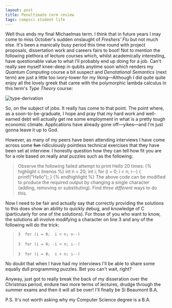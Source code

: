 ```yaml
---
layout: post
title: Penultimate term review
tags: compsci student life
---
```



Well thus ends my final Michaelmas term. I think that in future years I may
come to miss October's sudden onslaught of _Freshers' Flu_ but not much else.
It's been a manically busy period this time round with project proposals,
dissertation work and careers fairs to boot! Not to mention the following
plethora of lecture courses which, whilst academically interesting, have
questionable value to what I'll probably end up doing for a job. Can't really
see myself knee-deep in qubits anytime soon which renders my _Quantum
Computing_ course a bit suspect and _Denotational Semantics_ (next term) are
just a little too ivory-tower for my liking—Although I did quite quite enjoy
all the lovely greek that came with the polymorphic lambda calculus in this
term's _Type Theory_ course:

![type-derivation](http://static.tumblr.com/tsta8sv/p6Glvn3xm/types.png)

So, on the subject of jobs. It really has come to that point. The point where,
as a soon-to-be-graduate, I hope and pray that my hard work and well-earned
debt will actually get me some employment in what is a pretty tough economic
climate. Applications have already gone off—yikes—and I'm just gonna leave it
up to God.

However, as many of my peers have been attending interviews I have come across
some <strike>fun</strike> ridiculously pointless technical exercises that they
have been set at interview. I honestly question how they can tell how fit you
are for a role based on really anal puzzles such as the following:

> Observe the following failed attempt to print Hello 20 times:
{% highlight c linenos %}
int n = 20;
int i;
for (i = 0; i < n; i--) {
    printf("Hello");
}
{% endhighlight %}
> The above code can be modified to produce the required output by changing a
> single character (adding, removing or substituting). Find _three different_
> ways to do this.

Now I need to be fair and actually say that correctly providing the solutions
to this does show an ability to quickly debug, and knowledge of C (particularly
for one of the solutions). For those of you who want to know, the solutions all
involve modifying a character on line 3 and any of the following will do the
trick:

<blockquote>
<code>3  for (i = 0;  i &lt; n; n--)</code><br><br>
<code>3  for (i = 0; -i &lt; n; i--)</code><br><br>
<code>3  for (i = 0;  i + n; i--)</code>
</blockquote>

No doubt that when I have had my interviews I'll be able to share some equally
dull programming puzzles. Bet you can't wait, right?

Anyway, just got to really break the back of my disseration over the Christmas
period, endure two more terms of lectures, drudge through the summer exams and
then it will all be over! I'll finally be Si Beaumont B.A.

P.S. It's not worth asking why my Computer Science degree is a B.A.
